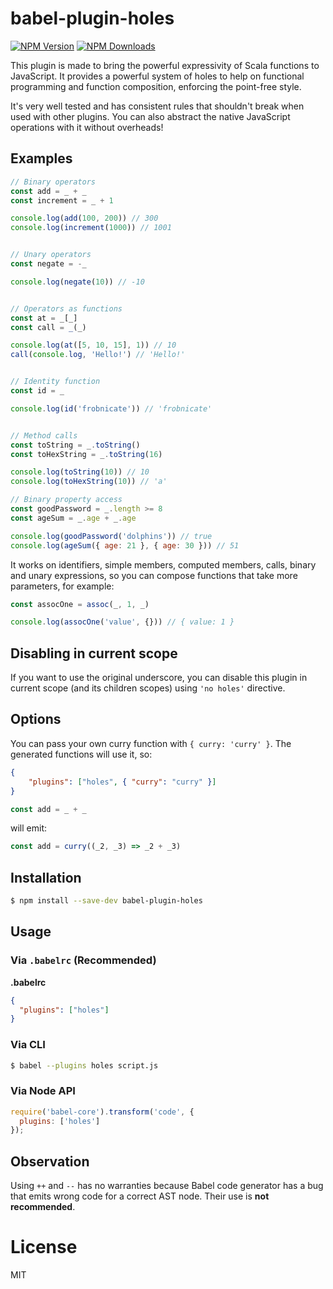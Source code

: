 # babel-plugin-holes

[![NPM Version](https://img.shields.io/npm/v/babel-plugin-holes.svg?style=flat)](https://www.npmjs.org/package/babel-plugin-holes)
[![NPM Downloads](https://img.shields.io/npm/dm/babel-plugin-holes.svg?style=flat)](https://www.npmjs.org/package/babel-plugin-holes)

This plugin is made to bring the powerful expressivity of Scala functions to JavaScript.
It provides a powerful system of holes to help on functional programming and function
composition, enforcing the point-free style.

It's very well tested and has consistent rules that shouldn't break when used with other
plugins. You can also abstract the native JavaScript operations with it without overheads!

## Examples

```js
// Binary operators
const add = _ + _
const increment = _ + 1

console.log(add(100, 200)) // 300
console.log(increment(1000)) // 1001


// Unary operators
const negate = -_

console.log(negate(10)) // -10


// Operators as functions
const at = _[_]
const call = _(_)

console.log(at([5, 10, 15], 1)) // 10
call(console.log, 'Hello!') // 'Hello!'


// Identity function
const id = _

console.log(id('frobnicate')) // 'frobnicate'


// Method calls
const toString = _.toString()
const toHexString = _.toString(16)

console.log(toString(10)) // 10
console.log(toHexString(10)) // 'a'

// Binary property access
const goodPassword = _.length >= 8
const ageSum = _.age + _.age

console.log(goodPassword('dolphins')) // true
console.log(ageSum({ age: 21 }, { age: 30 })) // 51
```

It works on identifiers, simple members, computed members, calls, binary and unary
expressions, so you can compose functions that take more parameters, for example:

```js
const assocOne = assoc(_, 1, _)

console.log(assocOne('value', {})) // { value: 1 }
```

## Disabling in current scope

If you want to use the original underscore, you can disable this plugin in
current scope (and its children scopes) using `'no holes'` directive.

## Options

You can pass your own curry function with `{ curry: 'curry' }`. The generated functions
will use it, so:

```json
{
    "plugins": ["holes", { "curry": "curry" }]
}
```

```js
const add = _ + _
```

will emit:

```js
const add = curry((_2, _3) => _2 + _3)
```

## Installation

```sh
$ npm install --save-dev babel-plugin-holes
```

## Usage

### Via `.babelrc` (Recommended)

**.babelrc**

```json
{
  "plugins": ["holes"]
}
```

### Via CLI

```sh
$ babel --plugins holes script.js
```

### Via Node API

```javascript
require('babel-core').transform('code', {
  plugins: ['holes']
});
```

## Observation

Using `++` and `--` has no warranties because Babel code generator has a bug that emits wrong
code for a correct AST node. Their use is **not recommended**.

# License

MIT
